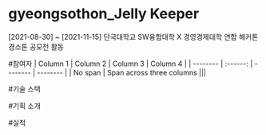 # gyeongsothon_Jelly Keeper

[2021-08-30] ~ [2021-11-15] 단국대학교 SW융합대학 X 경영경제대학 연합 해커톤 경소톤 공모전 활동


#참여자
| Column 1 | Column 2 | Column 3 | Column 4 |
| -------- | :------: | -------- | -------- | 
| No span | Span across three columns |||



#기술 스택

#기획 소개

#실적
